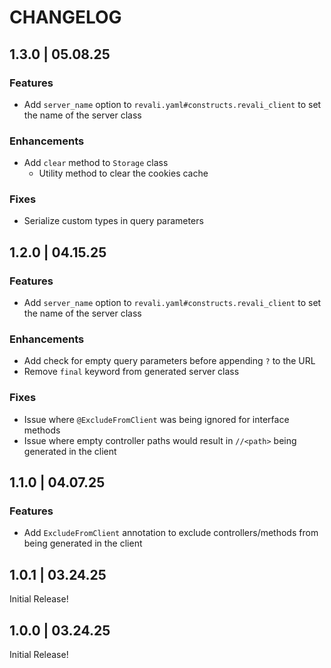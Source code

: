 # CHANGELOG

## 1.3.0 | 05.08.25

### Features

- Add `server_name` option to `revali.yaml#constructs.revali_client` to set the name of the server class

### Enhancements

- Add `clear` method to `Storage` class
  - Utility method to clear the cookies cache

### Fixes

- Serialize custom types in query parameters

## 1.2.0 | 04.15.25

### Features

- Add `server_name` option to `revali.yaml#constructs.revali_client` to set the name of the server class

### Enhancements

- Add check for empty query parameters before appending `?` to the URL
- Remove `final` keyword from generated server class

### Fixes

- Issue where `@ExcludeFromClient` was being ignored for interface methods
- Issue where empty controller paths would result in `//<path>` being generated in the client

## 1.1.0 | 04.07.25

### Features

- Add `ExcludeFromClient` annotation to exclude controllers/methods from being generated in the client

## 1.0.1 | 03.24.25

Initial Release!

## 1.0.0 | 03.24.25

Initial Release!
